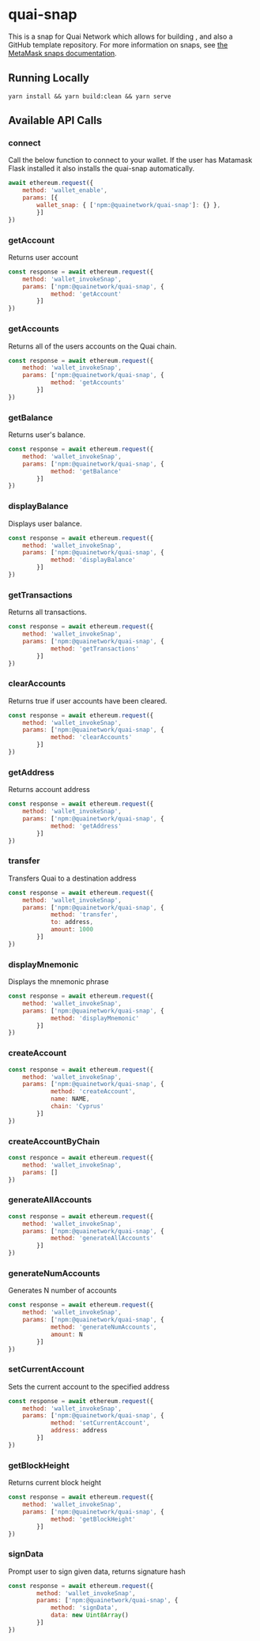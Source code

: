 # quai-snap

This is a snap for Quai Network which allows for building , and also a GitHub template repository.
For more information on snaps, see [the MetaMask snaps documentation](https://docs.metamask.io/guide/snaps.html#what-is-snaps).

## Running Locally

`yarn install && yarn build:clean && yarn serve`

## Available API Calls

### connect
Call the below function to connect to your wallet. If the user has Matamask Flask installed it also installs the quai-snap automatically.
```javascript
await ethereum.request({
    method: 'wallet_enable',
    params: [{
        wallet_snap: { ['npm:@quainetwork/quai-snap']: {} },
        }]
})
```

### getAccount
Returns user account
```javascript
const response = await ethereum.request({
    method: 'wallet_invokeSnap',
    params: ['npm:@quainetwork/quai-snap', {
            method: 'getAccount'
        }]
})
```

### getAccounts
Returns all of the users accounts on the Quai chain.
```javascript
const response = await ethereum.request({
    method: 'wallet_invokeSnap',
    params: ['npm:@quainetwork/quai-snap', {
            method: 'getAccounts'
        }]
})
```
### getBalance
Returns user's balance. 
```javascript
const response = await ethereum.request({
    method: 'wallet_invokeSnap',
    params: ['npm:@quainetwork/quai-snap', {
            method: 'getBalance'
        }]
})
```
### displayBalance
Displays user balance.
```javascript
const response = await ethereum.request({
    method: 'wallet_invokeSnap',
    params: ['npm:@quainetwork/quai-snap', {
            method: 'displayBalance'
        }]
})
```

### getTransactions
Returns all transactions.
```javascript
const response = await ethereum.request({
    method: 'wallet_invokeSnap',
    params: ['npm:@quainetwork/quai-snap', {
            method: 'getTransactions'
        }]
})
```

### clearAccounts
Returns true if user accounts have been cleared.
```javascript
const response = await ethereum.request({
    method: 'wallet_invokeSnap',
    params: ['npm:@quainetwork/quai-snap', {
            method: 'clearAccounts'
        }]
})
```

### getAddress
Returns account address
```javascript
const response = await ethereum.request({
    method: 'wallet_invokeSnap',
    params: ['npm:@quainetwork/quai-snap', {
            method: 'getAddress'
        }]
})
```

### transfer
Transfers Quai to a destination address
```javascript
const response = await ethereum.request({
    method: 'wallet_invokeSnap',
    params: ['npm:@quainetwork/quai-snap', {
            method: 'transfer',
            to: address,
            amount: 1000
        }]
})
```

### displayMnemonic
Displays the mnemonic phrase
```javascript
const response = await ethereum.request({
    method: 'wallet_invokeSnap',
    params: ['npm:@quainetwork/quai-snap', {
            method: 'displayMnemonic'
        }]
})
```

### createAccount
```javascript
const response = await ethereum.request({
    method: 'wallet_invokeSnap',
    params: ['npm:@quainetwork/quai-snap', {
            method: 'createAccount',
            name: NAME,
            chain: 'Cyprus'
        }]
})
```
### createAccountByChain
```javascript
const responce = await ethereum.request({
    method: 'wallet_invokeSnap',
    params: []
})
```

### generateAllAccounts
```javascript
const response = await ethereum.request({
    method: 'wallet_invokeSnap',
    params: ['npm:@quainetwork/quai-snap', {
            method: 'generateAllAccounts'
        }]
})
```

### generateNumAccounts
Generates N number of accounts
```javascript
const response = await ethereum.request({
    method: 'wallet_invokeSnap',
    params: ['npm:@quainetwork/quai-snap', {
            method: 'generateNumAccounts',
            amount: N
        }]
})
```

### setCurrentAccount
Sets the current account to the specified address
```javascript
const response = await ethereum.request({
    method: 'wallet_invokeSnap',
    params: ['npm:@quainetwork/quai-snap', {
            method: 'setCurrentAccount',
            address: address
        }]
})
```

### getBlockHeight
Returns current block height
```javascript
const response = await ethereum.request({
    method: 'wallet_invokeSnap',
    params: ['npm:@quainetwork/quai-snap', {
            method: 'getBlockHeight'
        }]
})
```

### signData
Prompt user to sign given data, returns signature hash
```javascript
const response = await ethereum.request({
        method: 'wallet_invokeSnap',
        params: ['npm:@quainetwork/quai-snap', {
            method: 'signData',
            data: new Uint8Array()
        }]
})
```